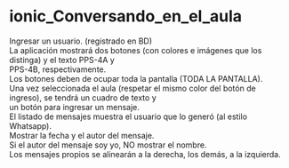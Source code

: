 # ionic_Conversando_en_el_aula

<p>Ingresar un usuario. (registrado en BD)<br>
La aplicación mostrará dos botones (con colores e imágenes que los distinga) y el texto PPS-4A y<br>
PPS-4B, respectivamente.<br>
Los botones deben de ocupar toda la pantalla (TODA LA PANTALLA).<br>
Una vez seleccionada el aula (respetar el mismo color del botón de ingreso), se tendrá un cuadro de texto y<br>
un botón para ingresar un mensaje.<br>
El listado de mensajes muestra el usuario que lo generó (al estilo Whatsapp).<br>
Mostrar la fecha y el autor del mensaje.<br>
Si el autor del mensaje soy yo, NO mostrar el nombre.<br>
Los mensajes propios se alinearán a la derecha, los demás, a la izquierda.</p>
